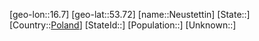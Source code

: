 ﻿---
location: [53.72,16.7]
type: City
tags:
- geo/City


SpocWebEntityId: 32867
isDeleted: false
confidential: public

---
[geo-lon::16.7]
[geo-lat::53.72]
[name::Neustettin]
[State::]
[Country::[Poland](geo/Continent/Europe/Poland.md)]
[StateId::]
[Population::]
[Unknown::]


